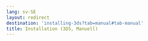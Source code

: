 ```yaml
---
lang: sv-SE
layout: redirect
destination: 'installing-3ds?tab=manual#tab-manual'
title: Installation (3DS, Manuell)
---
```


